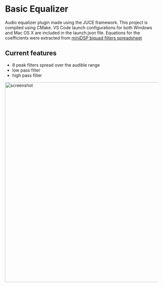 # Basic Equalizer
Audio equalizer plugin made using the JUCE framework.
This project is compiled using CMake. VS Code launch configurations for both Windows and Mac OS X are included in the launch.json file.
Equations for the coefficients were extracted from [miniDSP biquad filters spreadsheet](https://www.minidsp.com/applications/advanced-tools/advanced-biquad-programming)

## Current features
- 8 peak filters spread over the audible range
- low pass filter
- high pass filter

<img width="658" alt="screenshot" src="https://github.com/user-attachments/assets/73dab7b3-60e2-4ea5-bbe2-02aadc321250">



